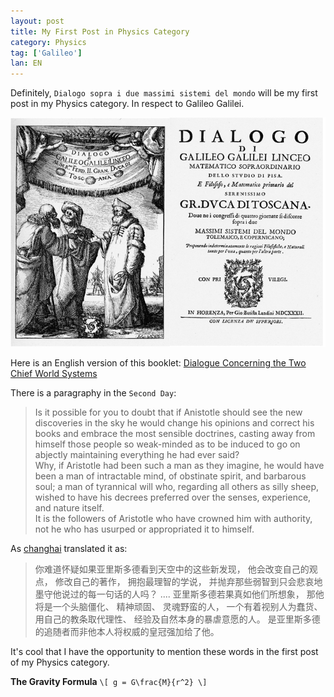 ```yaml
---
layout: post
title: My First Post in Physics Category
category: Physics
tag: ['Galileo']
lan: EN
---
```


Definitely, `Dialogo sopra i due massimi sistemi del mondo` will be my first post in my Physics category. In respect to Galileo Galilei.

<!--preview-->

![Dialogo sopra i due massimi sistemi del mondo](/images/physics_1stPost/640px-Galileos_Dialogue_Title_Page.png)

Here is an English version of this booklet: [Dialogue Concerning the Two Chief World Systems](http://law2.umkc.edu/faculty/projects/ftrials/galileo/dialogue.html)

There is a paragraphy in the `Second Day`:

>Is it possible for you to doubt that if Anistotle should see the new discoveries in the sky he would change his opinions and correct his books and embrace the most sensible doctrines, casting away from himself those people so weak-minded as to be induced to go on abjectly maintaining everything he had ever said?  
Why, if Aristotle had been such a man as they imagine, he would have been a man of intractable mind, of obstinate spirit, and barbarous soul; 
a man of tyrannical will who, regarding all others as silly sheep, wished to have his decrees preferred over the senses, experience, and nature itself.  
It is the followers of Aristotle who have crowned him with authority, not he who has usurped or appropriated it to himself.

As [changhai](http://www.changhai.org/articles/miscellaneous/misc/collection_social.php#galilei) translated it as:

>你难道怀疑如果亚里斯多德看到天空中的这些新发现， 他会改变自己的观点， 修改自己的著作，
拥抱最理智的学说， 并抛弃那些弱智到只会悲哀地墨守他说过的每一句话的人吗？ .... 亚里斯多德若果真如他们所想象， 那他将是一个头脑僵化、 精神顽固、 灵魂野蛮的人， 一个有着视别人为蠢货、 用自己的教条取代理性、 经验及自然本身的暴虐意愿的人。 是亚里斯多德的追随者而非他本人将权威的皇冠强加给了他。

It's cool that I have the opportunity to mention these words in the first post of my Physics category.

__The Gravity Formula__ `\[ g = G\frac{M}{r^2} \]`

